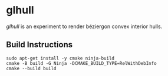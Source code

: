 # glhull

_glhull_ is an experiment to render béziergon convex interior hulls.

## Build Instructions

```
sudo apt-get install -y cmake ninja-build
cmake -B build -G Ninja -DCMAKE_BUILD_TYPE=RelWithDebInfo
cmake --build build
```
